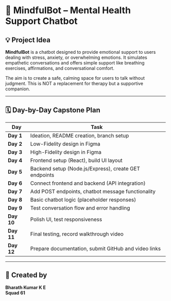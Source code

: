# 🌿 MindfulBot – Mental Health Support Chatbot

## 💡 Project Idea

**MindfulBot** is a chatbot designed to provide emotional support to users dealing with stress, anxiety, or overwhelming emotions. It simulates empathetic conversations and offers simple support like breathing exercises, affirmations, and conversational comfort.

The aim is to create a safe, calming space for users to talk without judgment. This is NOT a replacement for therapy but a supportive companion.

---

## 🗓️ Day-by-Day Capstone Plan

| Day | Task |
|-----|------|
| **Day 1** | Ideation, README creation, branch setup |
| **Day 2** | Low-Fidelity design in Figma |
| **Day 3** | High-Fidelity design in Figma |
| **Day 4** | Frontend setup (React), build UI layout |
| **Day 5** | Backend setup (Node.js/Express), create GET endpoints |
| **Day 6** | Connect frontend and backend (API integration) |
| **Day 7** | Add POST endpoints, chatbot message functionality |
| **Day 8** | Basic chatbot logic (placeholder responses) |
| **Day 9** | Test conversation flow and error handling |
| **Day 10** | Polish UI, test responsiveness |
| **Day 11** | Final testing, record walkthrough video |
| **Day 12** | Prepare documentation, submit GitHub and video links |

---

## 🙌 Created by
**Bharath Kumar K E**  
**Squad 61**
